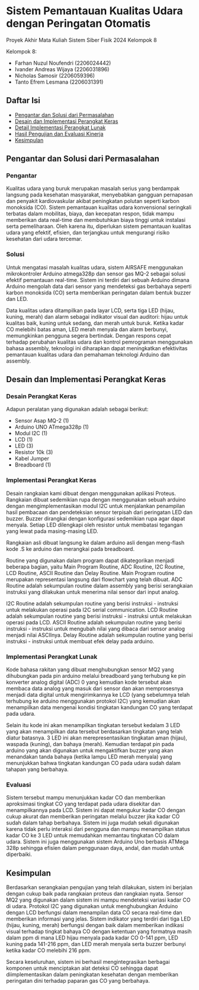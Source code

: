 # Sistem Pemantauan Kualitas Udara dengan Peringatan Otomatis
Proyek Akhir Mata Kuliah Sistem Siber Fisik 2024 Kelompok 8

Kelompok 8:
- Farhan Nuzul Noufendri (2206024442)
- Ivander Andreas Wijaya (2206031896)
- Nicholas Samosir (2206059396)
- Tanto Efrem Lesmana (2206031391)

## Daftar Isi
- [Pengantar dan Solusi dari Permasalahan](#pengantar-dan-solusi-dari-permasalahan)
- [Desain dan Implementasi Perangkat Keras](#desain-dan-implementasi-perangkat-keras)
- [Detail Implementasi Perangkat Lunak](#detail-implementasi-perangkat-lunak)
- [Hasil Pengujian dan Evaluasi Kinerja](#hasil-pengujian-dan-evaluasi-kinerja)
- [Kesimpulan](#kesimpulan)

## Pengantar dan Solusi dari Permasalahan
### Pengantar
Kualitas udara yang buruk merupakan masalah serius yang berdampak langsung pada kesehatan masyarakat, menyebabkan gangguan pernapasan dan penyakit kardiovaskular akibat peningkatan polutan seperti karbon monoksida (CO). Sistem pemantauan kualitas udara konvensional seringkali terbatas dalam mobilitas, biaya, dan kecepatan respon, tidak mampu memberikan data real-time dan membutuhkan biaya tinggi untuk instalasi serta pemeliharaan. Oleh karena itu, diperlukan sistem pemantauan kualitas udara yang efektif, efisien, dan terjangkau untuk mengurangi risiko kesehatan dari udara tercemar.
### Solusi
Untuk mengatasi masalah kualitas udara, sistem AIRSAFE menggunakan mikrokontroler Arduino atmega328p dan sensor gas MQ-2 sebagai solusi efektif pemantauan real-time. Sistem ini terdiri dari sebuah Arduino dimana Arduino mengolah data dari sensor yang mendeteksi gas berbahaya seperti karbon monoksida (CO) serta memberikan peringatan dalam bentuk buzzer dan LED.

Data kualitas udara ditampilkan pada layar LCD, serta tiga LED (hijau, kuning, merah) dan alarm sebagai indikator visual dan auditori: hijau untuk kualitas baik, kuning untuk sedang, dan merah untuk buruk. Ketika kadar CO melebihi batas aman, LED merah menyala dan alarm berbunyi, memungkinkan pengguna segera bertindak. Dengan respons cepat terhadap perubahan kualitas udara dan kontrol pemrograman menggunakan bahasa assembly, teknologi ini diharapkan dapat meningkatkan efektivitas pemantauan kualitas udara dan pemahaman teknologi Arduino dan assembly.

## Desain dan Implementasi Perangkat Keras
### Desain Perangkat Keras
Adapun peralatan yang digunakan adalah sebagai berikut:
- Sensor Asap MQ-2 (1)
- Arduino UNO ATmega328p (1)
- Modul I2C (1)
- LCD (1)
- LED (3)
- Resistor 10k (3)
- Kabel Jumper
- Breadboard (1)

### Implementasi Perangkat Keras

Desain rangkaian kami dibuat dengan menggunakan aplikasi Proteus. Rangkaian dibuat sedemikian rupa dengan menggunakan sebuah arduino dengan mengimplementasikan modul I2C untuk menjalankan penampilan hasil pembacaan dan pendeteksian sensor terpisah dari peringatan LED dan buzzer. Buzzer dirangkai dengan konfigurasi sedemikian rupa agar dapat menyala. Setiap LED dilengkapi oleh resistor untuk membatasi tegangan yang lewat pada masing-masing LED.

Rangkaian asli dibuat langsung ke dalam arduino asli dengan meng-flash kode .S ke arduino dan merangkai pada breadboard.

Routine yang digunakan dalam program dapat dikategorikan menjadi beberapa bagian, yaitu Main Program Routine, ADC Routine, I2C Routine, LCD Routine, ASCII Routine dan Delay Routine. Main Program routine merupakan representasi langsung dari flowchart yang telah dibuat. ADC Routine adalah sekumpulan routine dalam assembly yang berisi serangkaian instruksi yang dilakukan untuk menerima nilai sensor dari input analog.

I2C Routine adalah sekumpulan routine yang berisi instruksi - instruksi untuk melakukan operasi pada I2C serial communication. LCD Routine adalah sekumpulan routine yang berisi instruksi - instruksi untuk melakukan operasi pada LCD. ASCII Routine adalah sekumpulan routine yang berisi instruksi - instruksi untuk mengubah nilai yang dibaca dari sensor analog menjadi nilai ASCIInya. Delay Routine adalah sekumpulan routine yang berisi instruksi - instruksi untuk membuat efek delay pada arduino.

### Implementasi Perangkat Lunak
Kode bahasa rakitan yang dibuat menghubungkan sensor MQ2 yang dihubungkan pada pin arduino melalui breadboard yang terhubung ke pin konverter analog digital (ADC) 0 yang kemudian kode tersebut akan membaca data analog yang masuk dari sensor dan akan memprosesnya menjadi data digital untuk mengirimkannya ke LCD (yang sebelumnya telah terhubung ke arduino menggunakan protokol I2C) yang kemudian akan menampilkan data mengenai kondisi tingkatan kandungan CO yang terdapat pada udara.

Selain itu kode ini akan menampilkan tingkatan tersebut kedalam 3 LED yang akan menampilkan data tersebut berdasarkan tingkatan yang telah diatur batasnya. 3 LED ini akan merepresentasikan tingkatan aman (hijau), waspada (kuning), dan bahaya (merah). Kemudian terdapat pin pada arduino yang akan digunakan untuk mengaktifkan buzzer yang akan menandakan tanda bahaya (ketika lampu LED merah menyala) yang menunjukkan bahwa tingkatan kandungan CO pada udara sudah dalam tahapan yang berbahaya.

### Evaluasi
Sistem tersebut mampu menunjukkan kadar CO dan memberikan aproksimasi tingkat CO yang terdapat pada udara disekitar dan menampilkannya pada LCD. Sistem ini dapat mengukur kadar CO dengan cukup akurat dan memberikan peringatan melalui buzzer jika kadar CO sudah dalam tahap berbahaya. Sistem ini juga mudah sekali digunakan karena tidak perlu interaksi dari pengguna dan mampu menampilkan status kadar CO ke 3 LED untuk memudahkan memantau tingkatan CO dalam udara. Sistem ini juga menggunakan sistem Arduino Uno berbasis ATMega 328p sehingga efisien dalam penggunaan daya, andal, dan mudah untuk diperbaiki.


## Kesimpulan
Berdasarkan serangkaian pengujian yang telah dilakukan, sistem ini berjalan dengan cukup baik pada rangkaian proteus dan rangkaian nyata. Sensor MQ2 yang digunakan dalam sistem ini mampu mendeteksi variasi kadar CO di udara. Protokol I2C yang digunakan untuk menghubungkan Arduino dengan LCD berfungsi dalam menampilan data CO secara real-time dan memberikan informasi yang jelas. Sistem indikator yang terdiri dari tiga LED (hijau, kuning, merah) berfungsi dengan baik dalam memberikan indikasi visual terhadap tingkat bahaya CO dengan ketentuan yang formatnya masih dalam ppm di mana LED hijau menyala pada kadar CO 0-141 ppm, LED kuning pada 141-216 ppm, dan LED merah menyala serta buzzer berbunyi ketika kadar CO melebihi 216 ppm.

Secara keseluruhan, sistem ini berhasil mengintegrasikan berbagai komponen untuk menciptakan alat deteksi CO sehingga dapat diimplementasikan dalam peningkatan kesehatan dengan memberikan peringatan dini terhadap paparan gas CO yang berbahaya.
